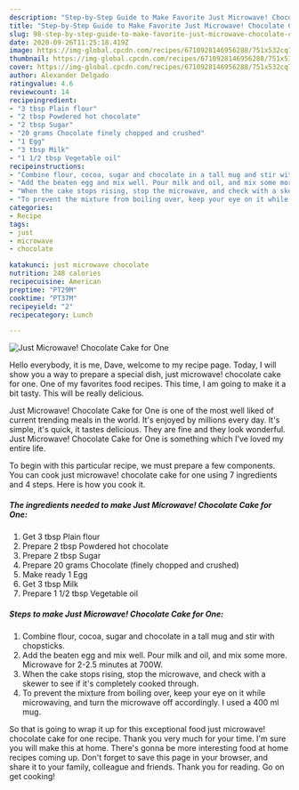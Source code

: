 ```yaml
---
description: "Step-by-Step Guide to Make Favorite Just Microwave! Chocolate Cake for One"
title: "Step-by-Step Guide to Make Favorite Just Microwave! Chocolate Cake for One"
slug: 98-step-by-step-guide-to-make-favorite-just-microwave-chocolate-cake-for-one
date: 2020-09-26T11:25:18.419Z
image: https://img-global.cpcdn.com/recipes/6710928146956288/751x532cq70/just-microwave-chocolate-cake-for-one-recipe-main-photo.jpg
thumbnail: https://img-global.cpcdn.com/recipes/6710928146956288/751x532cq70/just-microwave-chocolate-cake-for-one-recipe-main-photo.jpg
cover: https://img-global.cpcdn.com/recipes/6710928146956288/751x532cq70/just-microwave-chocolate-cake-for-one-recipe-main-photo.jpg
author: Alexander Delgado
ratingvalue: 4.6
reviewcount: 14
recipeingredient:
- "3 tbsp Plain flour"
- "2 tbsp Powdered hot chocolate"
- "2 tbsp Sugar"
- "20 grams Chocolate finely chopped and crushed"
- "1 Egg"
- "3 tbsp Milk"
- "1 1/2 tbsp Vegetable oil"
recipeinstructions:
- "Combine flour, cocoa, sugar and chocolate in a tall mug and stir with chopsticks."
- "Add the beaten egg and mix well. Pour milk and oil, and mix some more. Microwave for 2-2.5 minutes at 700W."
- "When the cake stops rising, stop the microwave, and check with a skewer to see if it&#39;s completely cooked through."
- "To prevent the mixture from boiling over, keep your eye on it while microwaving, and turn the microwave off accordingly. I used a 400 ml mug."
categories:
- Recipe
tags:
- just
- microwave
- chocolate

katakunci: just microwave chocolate 
nutrition: 248 calories
recipecuisine: American
preptime: "PT29M"
cooktime: "PT37M"
recipeyield: "2"
recipecategory: Lunch

---
```



![Just Microwave! Chocolate Cake for One](https://img-global.cpcdn.com/recipes/6710928146956288/751x532cq70/just-microwave-chocolate-cake-for-one-recipe-main-photo.jpg)

Hello everybody, it is me, Dave, welcome to my recipe page. Today, I will show you a way to prepare a special dish, just microwave! chocolate cake for one. One of my favorites food recipes. This time, I am going to make it a bit tasty. This will be really delicious.

Just Microwave! Chocolate Cake for One is one of the most well liked of current trending meals in the world. It's enjoyed by millions every day. It's simple, it's quick, it tastes delicious. They are fine and they look wonderful. Just Microwave! Chocolate Cake for One is something which I've loved my entire life.




To begin with this particular recipe, we must prepare a few components. You can cook just microwave! chocolate cake for one using 7 ingredients and 4 steps. Here is how you cook it.

<!--inarticleads1-->

##### The ingredients needed to make Just Microwave! Chocolate Cake for One:

1. Get 3 tbsp Plain flour
1. Prepare 2 tbsp Powdered hot chocolate
1. Prepare 2 tbsp Sugar
1. Prepare 20 grams Chocolate (finely chopped and crushed)
1. Make ready 1 Egg
1. Get 3 tbsp Milk
1. Prepare 1 1/2 tbsp Vegetable oil




<!--inarticleads2-->

##### Steps to make Just Microwave! Chocolate Cake for One:

1. Combine flour, cocoa, sugar and chocolate in a tall mug and stir with chopsticks.
1. Add the beaten egg and mix well. Pour milk and oil, and mix some more. Microwave for 2-2.5 minutes at 700W.
1. When the cake stops rising, stop the microwave, and check with a skewer to see if it&#39;s completely cooked through.
1. To prevent the mixture from boiling over, keep your eye on it while microwaving, and turn the microwave off accordingly. I used a 400 ml mug.




So that is going to wrap it up for this exceptional food just microwave! chocolate cake for one recipe. Thank you very much for your time. I'm sure you will make this at home. There's gonna be more interesting food at home recipes coming up. Don't forget to save this page in your browser, and share it to your family, colleague and friends. Thank you for reading. Go on get cooking!
